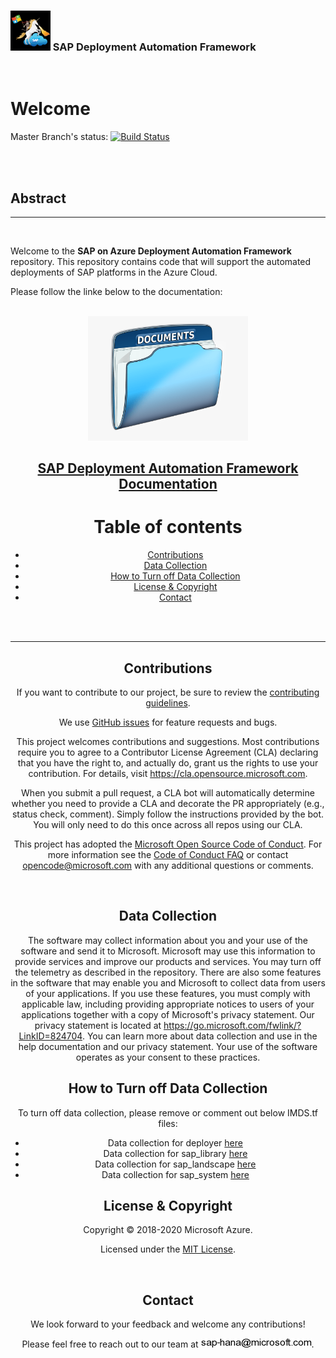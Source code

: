 ### <img src="documentation/SAP_Automation_on_Azure/assets/images/UnicornSAPBlack256x256.png" width="64px"> SAP Deployment Automation Framework <!-- omit in toc -->
<br/>

# Welcome <!-- omit in toc -->

Master Branch's status: [![Build Status](https://dev.azure.com/azuresaphana/Azure-SAP-HANA/_apis/build/status/Azure.sap-hana?branchName=master&api-version=5.1-preview.1)](https://dev.azure.com/azuresaphana/Azure-SAP-HANA/_build/latest?definitionId=6&branchName=master)

<br/><br/>

## Abstract <!-- omit in toc -->

---
<br/>

Welcome to the **SAP on Azure Deployment Automation Framework** repository.
This repository contains code that will support the automated deployments of SAP platforms in the Azure Cloud.
<br/>

Please follow the linke below to the documentation:
<br/><br/>


<center>

[<img src="documentation/SAP_Automation_on_Azure/assets/images/documentation-clipart.png" width="256px">](documentation/SAP_Automation_on_Azure/table_of_contents.md)

## [SAP Deployment Automation Framework Documentation](documentation/SAP_Automation_on_Azure/table_of_contents.md) <!-- omit in toc -->
# Table of contents <!-- omit in toc -->

- [Contributions](#contributions)
- [Data Collection](#data-collection)
- [How to Turn off Data Collection](#how-to-turn-off-data-collection)
- [License & Copyright](#license--copyright)
- [Contact](#contact)

<br/><br/>

---

## Contributions

If you want to contribute to our project, be sure to review the [contributing guidelines](/CONTRIBUTING.md).

We use [GitHub issues](https://github.com/Azure/sap-hana/issues/) for feature requests and bugs.

This project welcomes contributions and suggestions.  Most contributions require you to agree to a
Contributor License Agreement (CLA) declaring that you have the right to, and actually do, grant us
the rights to use your contribution. For details, visit https://cla.opensource.microsoft.com.

When you submit a pull request, a CLA bot will automatically determine whether you need to provide
a CLA and decorate the PR appropriately (e.g., status check, comment). Simply follow the instructions
provided by the bot. You will only need to do this once across all repos using our CLA.

This project has adopted the [Microsoft Open Source Code of Conduct](https://opensource.microsoft.com/codeofconduct/).
For more information see the [Code of Conduct FAQ](https://opensource.microsoft.com/codeofconduct/faq/) or
contact [opencode@microsoft.com](mailto:opencode@microsoft.com) with any additional questions or comments.

<br>

## Data Collection

The software may collect information about you and your use of the software and send it to Microsoft. Microsoft may use this information to provide services and improve our products and services. You may turn off the telemetry as described in the repository. There are also some features in the software that may enable you and Microsoft to collect data from users of your applications. If you use these features, you must comply with applicable law, including providing appropriate notices to users of your applications together with a copy of Microsoft's privacy statement. Our privacy statement is located at https://go.microsoft.com/fwlink/?LinkID=824704. You can learn more about data collection and use in the help documentation and our privacy statement. Your use of the software operates as your consent to these practices.


## How to Turn off Data Collection

To turn off data collection, please remove or comment out below IMDS.tf files:
- Data collection for deployer [here](https://github.com/Azure/sap-hana/blob/master/deploy/terraform/terraform-units/modules/sap_deployer/IMDS.tf)
- Data collection for sap_library [here](https://github.com/Azure/sap-hana/blob/master/deploy/terraform/terraform-units/modules/sap_library/IMDS.tf)
- Data collection for sap_landscape [here](https://github.com/Azure/sap-hana/blob/master/deploy/terraform/terraform-units/modules/sap_landscape/IMDS.tf)
- Data collection for sap_system [here](https://github.com/Azure/sap-hana/blob/master/deploy/terraform/terraform-units/modules/sap_system/common_infrastructure/IMDS.tf)


## License & Copyright

Copyright © 2018-2020 Microsoft Azure.

Licensed under the [MIT License](LICENSE).

<br>

## Contact

We look forward to your feedback and welcome any contributions!

Please feel free to reach out to our team at ![image](documentation/SAP_Automation_on_Azure/assets/images/contact.png).
